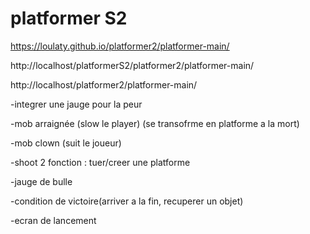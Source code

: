 # platformer S2

https://loulaty.github.io/platformer2/platformer-main/

http://localhost/platformerS2/platformer2/platformer-main/

http://localhost/platformer2/platformer-main/




-integrer une jauge pour la peur 

-mob arraignée (slow le player) (se transofrme en platforme a la mort)

-mob clown (suit le joueur)

-shoot 2 fonction : tuer/creer une platforme

-jauge de bulle

-condition de victoire(arriver a la fin, recuperer un objet)

-ecran de lancement

